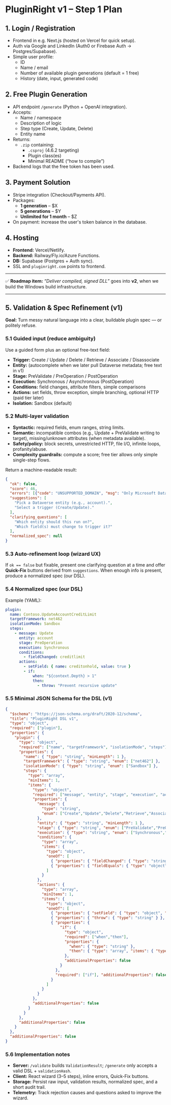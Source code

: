 # PluginRight v1 – Step 1 Plan

## 1. Login / Registration
- Frontend in e.g. Next.js (hosted on Vercel for quick setup).
- Auth via Google and LinkedIn (Auth0 or Firebase Auth →
  Postgres/Supabase).
- Simple user profile:
  - ID
  - Name / email
  - Number of available plugin generations (default = 1 free)
  - History (date, input, generated code)

## 2. Free Plugin Generation
- API endpoint `/generate` (Python + OpenAI integration).
- Accepts:
  - Name / namespace
  - Description of logic
  - Step type (Create, Update, Delete)
  - Entity name
- Returns:
  - `.zip` containing:
    - `.csproj` (4.6.2 targeting)
    - Plugin class(es)
    - Minimal README (“how to compile”)
- Backend logs that the free token has been used.

## 3. Payment Solution
- Stripe integration (Checkout/Payments API).
- Packages:
  - **1 generation** – $X
  - **5 generations** – $Y
  - **Unlimited for 1 month** – $Z
- On payment: increase the user's token balance in the database.

## 4. Hosting
- **Frontend:** Vercel/Netlify.
- **Backend:** Railway/Fly.io/Azure Functions.
- **DB:** Supabase (Postgres + Auth sync).
- SSL and `pluginright.com` points to frontend.

---

✅ **Roadmap item:** *“Deliver compiled, signed DLL”* goes into **v2**, when we
build the Windows build infrastructure.

---

## 5. Validation & Spec Refinement (v1)
**Goal:** Turn messy natural language into a clear, buildable plugin spec — or
politely refuse.

### 5.1 Guided input (reduce ambiguity)
Use a guided form plus an optional free-text field:
- **Trigger:** Create / Update / Delete / Retrieve / Associate / Disassociate
- **Entity:** (autocomplete when we later pull Dataverse metadata; free text in
  v1)
- **Stage:** PreValidate / PreOperation / PostOperation
- **Execution:** Synchronous / Asynchronous (PostOperation)
- **Conditions:** field changes, attribute filters, simple comparisons
- **Actions:** set fields, throw exception, simple branching, optional HTTP
  (paid tier later)
- **Isolation:** Sandbox (default)

### 5.2 Multi-layer validation
- **Syntactic:** required fields, enum ranges, string limits.
- **Semantic:** incompatible combos (e.g., Update + PreValidate writing to
  target), missing/unknown attributes (when metadata available).
- **Safety/policy:** block secrets, unrestricted HTTP, file I/O, infinite
  loops, profanity/abuse.
- **Complexity guardrails:** compute a score; free tier allows only simple
  single-step flows.

Return a machine-readable result:
```json
{
  "ok": false,
  "score": 46,
  "errors": [{"code": "UNSUPPORTED_DOMAIN", "msg": "Only Microsoft Dataverse plugins are supported."}],
  "suggestions": [
    "Pick a Dataverse entity (e.g., account).",
    "Select a trigger (Create/Update)."
  ],
  "clarifying_questions": [
    "Which entity should this run on?",
    "Which field(s) must change to trigger it?"
  ],
  "normalized_spec": null
}
```

### 5.3 Auto-refinement loop (wizard UX)
If `ok == false` but fixable, present one clarifying question at a time and
offer **Quick-Fix** buttons derived from `suggestions`. When enough info is
present, produce a normalized spec (our DSL).

### 5.4 Normalized spec (our DSL)
Example (YAML):
```yaml
plugin:
  name: Contoso.UpdateAccountCreditLimit
  targetFramework: net462
  isolationMode: Sandbox
  steps:
    - message: Update
      entity: account
      stage: PreOperation
      execution: Synchronous
      conditions:
        - fieldChanged: creditlimit
      actions:
        - setField: { name: creditonhold, value: true }
        - if:
            when: "${context.Depth} > 1"
            then:
              - throw: "Prevent recursive update"
```

### 5.5 Minimal JSON Schema for the DSL (v1)
```json
{
  "$schema": "https://json-schema.org/draft/2020-12/schema",
  "title": "PluginRight DSL v1",
  "type": "object",
  "required": ["plugin"],
  "properties": {
    "plugin": {
      "type": "object",
      "required": ["name", "targetFramework", "isolationMode", "steps"],
      "properties": {
        "name": { "type": "string", "minLength": 1 },
        "targetFramework": { "type": "string", "enum": ["net462"] },
        "isolationMode": { "type": "string", "enum": ["Sandbox"] },
        "steps": {
          "type": "array",
          "minItems": 1,
          "items": {
            "type": "object",
            "required": ["message", "entity", "stage", "execution", "actions"],
            "properties": {
              "message": {
                "type": "string",
                "enum": ["Create","Update","Delete","Retrieve","Associate","Disassociate"]
              },
              "entity": { "type": "string", "minLength": 1 },
              "stage": { "type": "string", "enum": ["PreValidate","PreOperation","PostOperation"] },
              "execution": { "type": "string", "enum": ["Synchronous","Asynchronous"] },
              "conditions": {
                "type": "array",
                "items": {
                  "type": "object",
                  "oneOf": [
                    { "properties": { "fieldChanged": { "type": "string" } }, "required": ["fieldChanged"], "additionalProperties": false },
                    { "properties": { "fieldEquals": { "type": "object", "required": ["name","value"], "properties": { "name": {"type":"string"}, "value": {} }, "additionalProperties": false } }, "required": ["fieldEquals"], "additionalProperties": false }
                  ]
                }
              },
              "actions": {
                "type": "array",
                "minItems": 1,
                "items": {
                  "type": "object",
                  "oneOf": [
                    { "properties": { "setField": { "type": "object", "required": ["name","value"], "properties": { "name": {"type":"string"}, "value": {} }, "additionalProperties": false } }, "required": ["setField"], "additionalProperties": false },
                    { "properties": { "throw": { "type": "string" } }, "required": ["throw"], "additionalProperties": false },
                    { "properties": {
                        "if": {
                          "type": "object",
                          "required": ["when","then"],
                          "properties": {
                            "when": { "type": "string" },
                            "then": { "type": "array", "items": { "type": "object" } }
                          },
                          "additionalProperties": false
                        }
                      },
                      "required": ["if"], "additionalProperties": false
                    }
                  ]
                }
              }
            },
            "additionalProperties": false
          }
        }
      },
      "additionalProperties": false
    }
  },
  "additionalProperties": false
}
```

### 5.6 Implementation notes
- **Server:** `/validate` builds `ValidationResult`; `/generate` only accepts a
  valid DSL + `validationHash`.
- **Client:** React wizard (3–5 steps), inline errors, Quick-Fix buttons.
- **Storage:** Persist raw input, validation results, normalized spec, and a
  short audit trail.
- **Telemetry:** Track rejection causes and questions asked to improve the
  wizard.
